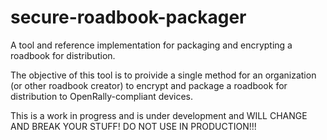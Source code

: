 # secure-roadbook-packager
A tool and reference implementation for packaging and encrypting a roadbook for distribution.

The objective of this tool is to proivide a single method for an organization (or other roadbook creator) to encrypt and package a roadbook for distribution to OpenRally-compliant devices.

This is a work in progress and is under development and WILL CHANGE AND BREAK YOUR STUFF! DO NOT USE IN PRODUCTION!!!
